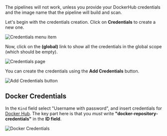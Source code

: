The pipelines will not work, unless you provide your DockerHub credentials and the image name that the pipeline will build and scan.

Let's begin with the credentials creation. Click on **Credentials** to create a new one.

![Credentials menu item](/sysdig/courses/secure/secure-image-scanning-and-ci-cd/assets/image08.png)

Now, click on the **(global)** link to show all the credentials in the global scope (which should be empty).

![Credentials page](/sysdig/courses/secure/secure-image-scanning-and-ci-cd/assets/image09.png)

You can create the credentials using the **Add Credentials** button.

![Add Credentials button](/sysdig/courses/secure/secure-image-scanning-and-ci-cd/assets/image10.png)

Docker Credentials
------------------

In the `Kind` field select "Username with password", and insert credentials for [Docker Hub](http://hub.docker.com).
The key part here is that you _must_ write **"docker-repository-credentials"** in the **ID field**.

![Docker Credentials](/sysdig/courses/secure/secure-image-scanning-and-ci-cd/assets/image11.png)